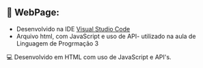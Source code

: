 ## 🌌 WebPage:
- Desenvolvido na IDE [Visual Studio Code](https://code.visualstudio.com/)
- Arquivo html, com JavaScript e uso de API- utilizado na aula de Linguagem de Progrmação 3
  
 💻 Desenvolvido em HTML com uso de JavaScript e API's.
